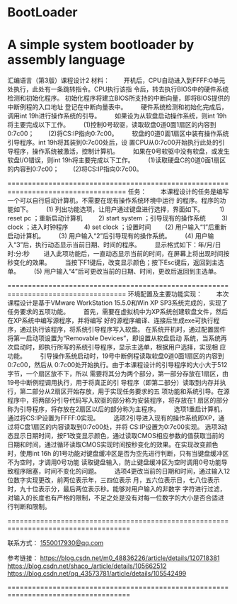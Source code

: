 # BootLoader
A simple system bootloader by assembly language
===================================================================================
汇编语言（第3版）课程设计2
材料：
　　开机后，CPU自动进入到FFFF:0单元处执行，此处有一条跳转指令。CPU执行该指
令后，转去执行BIOS中的硬件系统检测和初始化程序。
    初始化程序将建立BIOS所支持的中断向量，即将BIOS提供的中断例程的入口地址
登记在中断向量表中。
　　硬件系统检测和初始化完成后，调用int 19h进行操作系统的引导。
　　如果设为从软盘启动操作系统，则int 19h将主要完成以下工作。
　　(1)控制0号软驱，读取软盘0道0面1扇区的内容到0:7c00；
　　(2)将CS:IP指向0:7c00。
　　软盘的0道0面1扇区中装有操作系统引导程序。int 19h将其装到0:7c00处后，设
置CPU从0:7c00开始执行此处的引导程序，操作系统被激活，控制计算机。
　　如果在0号软驱中没有软盘，或发生软盘I/O错误，则int 19h将主要完成以下工作。
　　(1)读取硬盘C的0道0面1扇区的内容到0:7c00；
　　(2)将CS:IP指向0:7c00。
  
===================================================================================
任务：
　　本课程设计的任务是编写一个可以自行启动计算机，不需要在现有操作系统环境中运行
的程序。程序的功能如下。
　　(1) 列出功能选项，让用户通过键盘进行选择，界面如下。
　　    1) reset pc             ；重新启动计算机
　　    2) start system         ；引导现有的操作系统
　　    3) clock                ；进入时钟程序
　　    4) set clock            ；设置时间
　　(2) 用户输入“1”后重新启动计算机。
　　(3) 用户输入“2”后引导现有的操作系统。
　　(4) 用户输入“3”后，执行动态显示当前日期、时间的程序。
　　显示格式如下：年/月/日 时:分:秒
　　进入此项功能后，一直动态显示当前的时间，在屏幕上将出现时间按秒变化的效果。
　　当按下F1键后，改变显示颜色；按下Esc键后，返回到主选单。
　　(5) 用户输入“4”后可更改当前的日期、时间，更改后返回到主选单。
  
===================================================================================
环境配置及主要功能实现：
　　本次课程设计是基于VMware WorkStation 15.5.0和Win XP SP3系统完成的，实现了
任务要求的五项功能。
　　首先，需要在虚拟机中为XP系统创建软盘文件，然后在XP系统中编写源程序，并将编写
好的源程序编译、连接后生成exe可执行程序，通过执行该程序，将系统引导程序写入软盘。
在系统开机时，通过配置固件将第一启动项设置为“Removable Devices”，即设置从软盘启动
系统，当系统再次启动时，即执行所写的系统引导程序，显示主选单，根据用户选择，实现相
应功能。
　　引导操作系统启动时，19号中断例程读取软盘0道0面1扇区的内容到0:7c00，然后从
0:7c00处开始执行。由于本课程设计的引导程序的大小大于512字节，一个扇区放不下，所以
需要将其分为两个部分，第一部分存放在1扇区，由19号中断例程调用执行，用于将真正的引
导程序（即第二部分）读取到内存并执行，第二部分从2扇区开始存放，用于实现任务要求的五
项功能和系统引导。在源程序中，将两部分引导代码写入软驱的部分称为安装程序，将存放在1
扇区的部分称为引导程序，将存放在2扇区以后的部分称为主程序。
　　选项1重启计算机，通过将CS:IP设置为FFFF:0实现。
　　选项2引导进入现有的操作系统即XP，通过将C盘1扇区的内容读取到0:7c00处，并将
CS:IP设置为0:7c00实现。
    选项3动态显示日期时间，按F1改变显示颜色，通过读取CMOS相应参数的值获取当前的
日期和时间，通过循环读取CMOS实现时间按秒变化的效果。在实现改变颜色时，使用int 16h
的1号功能对键盘缓冲区是否为空先进行判断，只有当键盘缓冲区不为空时，才调用0号功能
读取键盘输入，防止键盘缓冲区为空时调用0号功能导致程序阻塞，时间不变化的问题。
　　选项4更改当前的日期和时间，通过输入12位数字实现更改，前两位表示年，三四位表示
月，五六位表示日，七八位表示时，九十位表示分，最后两位表示秒。能够对用户输入的非数字
字符进行过滤，对输入的长度也有严格的限制，不足之处是没有对每一位数字的大小是否合适进
行判断和限制。

====================================================================================

联系方式：
1550017930@qq.com

参考链接：
https://blog.csdn.net/m0_48836226/article/details/120718381
https://blog.csdn.net/shaco_/article/details/105662512
https://blog.csdn.net/qq_43573781/article/details/105542499

====================================================================================
